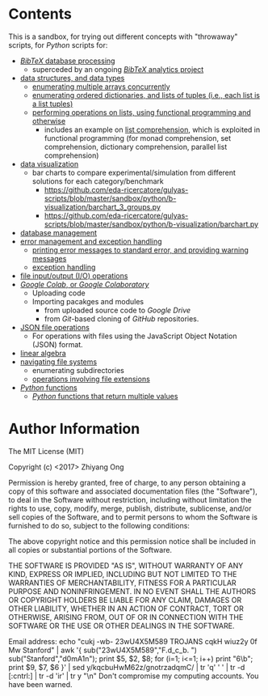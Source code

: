 #	Contents


This is a sandbox, for trying out different concepts with "throwaway" scripts, for *Python* scripts for:
+ [*BibTeX* database processing](https://github.com/eda-ricercatore/gulyas-scripts/tree/master/sandbox/python/clean_bibtex)
	- superceded by an ongoing [*BibTeX* analytics project](https://github.com/eda-ricercatore/bibtex-analytics)
+ [data structures, and data types](https://github.com/eda-ricercatore/gulyas-scripts/tree/master/sandbox/python/i-data-structures)
	- [enumerating multiple arrays concurrently](https://github.com/eda-ricercatore/gulyas-scripts/blob/master/sandbox/python/i-data-structures/enumerate_multiple_arrays-concurrently.py)
	- [enumerating ordered dictionaries, and lists of tuples (i.e., each list is a list tuples)](https://github.com/eda-ricercatore/gulyas-scripts/blob/master/sandbox/python/i-data-structures/ordered_dict_color_enumeration.py)
	- [performing operations on lists, using functional programming and otherwise](https://github.com/eda-ricercatore/gulyas-scripts/blob/master/sandbox/python/i-data-structures/performing_operations_on_lists.py)
		* includes an example on [list comprehension](https://en.wikipedia.org/wiki/List_comprehension), which is exploited in functional programming (for monad comprehension, set comprehension, dictionary comprehension, parallel list comprehension)
+ [data visualization](https://github.com/eda-ricercatore/gulyas-scripts/tree/master/sandbox/python/b-visualization)
	- bar charts to compare experimental/simulation from different solutions for each category/benchmark
		* https://github.com/eda-ricercatore/gulyas-scripts/blob/master/sandbox/python/b-visualization/barchart_3_groups.py
		* https://github.com/eda-ricercatore/gulyas-scripts/blob/master/sandbox/python/b-visualization/barchart.py
+ [database management](https://github.com/eda-ricercatore/gulyas-scripts/tree/master/sandbox/python/database-management)
+ [error management and exception handling](https://github.com/eda-ricercatore/gulyas-scripts/tree/master/sandbox/python/h-error-management)
	- [printing error messages to standard error, and providing warning messages](https://github.com/eda-ricercatore/gulyas-scripts/blob/master/sandbox/python/h-error-management/e-print-error-output.py)
	- [exception handling](https://github.com/eda-ricercatore/gulyas-scripts/blob/master/sandbox/python/h-error-management/my_exception_handling.py)
+ [file input/output (I/O) operations](https://github.com/eda-ricercatore/gulyas-scripts/tree/master/sandbox/python/file-io)
+ [*Google Colab*, or *Google Colaboratory*](https://github.com/eda-ricercatore/gulyas-scripts/tree/master/sandbox/python/google-colab)
	- Uploading code
	- Importing pacakges and modules
		* from uploaded source code to *Google Drive*
		* from *Git*-based cloning of *GitHub* repositories.
+ [JSON file operations](https://github.com/eda-ricercatore/gulyas-scripts/tree/master/sandbox/python/json-files)
	- For operations with files using the JavaScript Object Notation (JSON) format.
+ [linear algebra](https://github.com/eda-ricercatore/gulyas-scripts/tree/master/sandbox/python/linear_algebra)
+ [navigating file systems](https://github.com/eda-ricercatore/gulyas-scripts/tree/master/sandbox/python/a-navigating-file-systems)
	- enumerating subdirectories
	- [operations involving file extensions](https://github.com/eda-ricercatore/gulyas-scripts/blob/master/sandbox/python/a-navigating-file-systems/a_os_path_methods.py)
+ [*Python* functions](https://github.com/eda-ricercatore/gulyas-scripts/tree/master/sandbox/python/e-functions)
	- [*Python* functions that return multiple values](https://github.com/eda-ricercatore/gulyas-scripts/blob/master/sandbox/python/e-functions/function_multiple_return_values.py)













#	Author Information

The MIT License (MIT)

Copyright (c) <2017> Zhiyang Ong

Permission is hereby granted, free of charge, to any person obtaining a copy of this software and associated documentation files (the "Software"), to deal in the Software without restriction, including without limitation the rights to use, copy, modify, merge, publish, distribute, sublicense, and/or sell copies of the Software, and to permit persons to whom the Software is furnished to do so, subject to the following conditions:

The above copyright notice and this permission notice shall be included in all copies or substantial portions of the Software.

THE SOFTWARE IS PROVIDED "AS IS", WITHOUT WARRANTY OF ANY KIND, EXPRESS OR IMPLIED, INCLUDING BUT NOT LIMITED TO THE WARRANTIES OF MERCHANTABILITY, FITNESS FOR A PARTICULAR PURPOSE AND NONINFRINGEMENT. IN NO EVENT SHALL THE AUTHORS OR COPYRIGHT HOLDERS BE LIABLE FOR ANY CLAIM, DAMAGES OR OTHER LIABILITY, WHETHER IN AN ACTION OF CONTRACT, TORT OR OTHERWISE, ARISING FROM, OUT OF OR IN CONNECTION WITH THE SOFTWARE OR THE USE OR OTHER DEALINGS IN THE SOFTWARE.

Email address: echo "cukj -wb- 23wU4X5M589 TROJANS cqkH wiuz2y 0f Mw Stanford" | awk '{ sub("23wU4X5M589","F.d_c_b. ") sub("Stanford","d0mA1n"); print $5, $2, $8; for (i=1; i<=1; i++) print "6\b"; print $9, $7, $6 }' | sed y/kqcbuHwM62z/gnotrzadqmC/ | tr 'q' ' ' | tr -d [:cntrl:] | tr -d 'ir' | tr y "\n"		Don't compromise my computing accounts. You have been warned.

